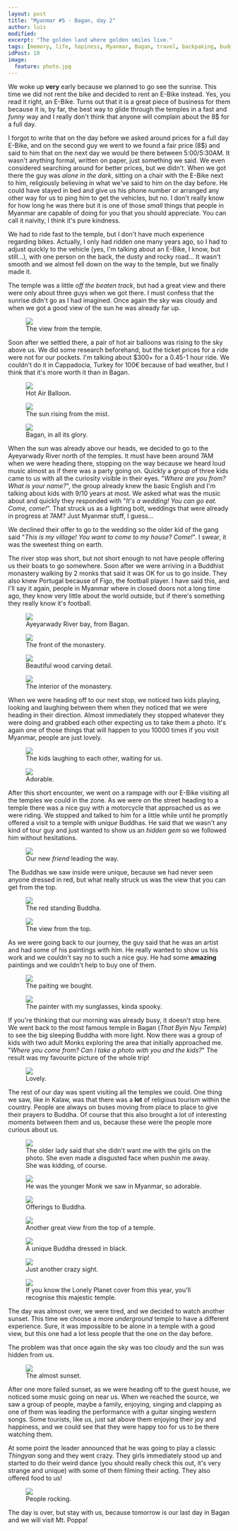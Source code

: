```yaml
---
layout: post
title: "Myanmar #5 - Bagan, day 2"
author: luis
modified:
excerpt: "The golden land where golden smiles live."
tags: [memory, life, hapiness, Myanmar, Bagan, travel, backpaking, budget, asia]
idPost: 10
image:
  feature: photo.jpg
---
```


We woke up <b>very</b> early because we planned to go see the sunrise. This time we did not rent the bike and decided to rent an E-Bike instead. Yes, you read it right, an E-Bike. Turns out that it is a great piece of business for them because it is, by far, the best way to glide through the temples in a fast and <i>funny</i> way and I really don't think that anyone will complain about the 8$ for a full day.

I forgot to write that on the day before we asked around prices for a full day E-Bike, and on the second guy we went to we found a fair price (8$) and said to him that on the next day we would be there between 5:00/5:30AM. It wasn't anything formal, written on paper, just something we said. We even considered searching around for better prices, but we didn't. When we got there the guy was <i>alone in the dark</i>, sitting on a chair with the E-Bike next to him, religiously believing in what we've said to him on the day before. He could have stayed in bed and give us his phone number or arranged any other way for us to ping him to get the vehicles, but no. I don't really know for how long he was there but it is one of those <i>small</i> things that people in Myanmar are capable of doing for you that you should appreciate. You can call it naivity, I think it's pure kindness.

We had to ride fast to the temple, but I don't have much experience regarding bikes. Actually, I only had ridden one many years ago, so I had to adjust quickly to the vehicle (yes, I'm talking about an E-Bike, I know, but still...), with one person on the back, the dusty and rocky road... It wasn't smooth and we almost fell down on the way to the temple, but we finally made it.

The temple was a little <i>off the beaten track</i>, but had a great view and there were only about three guys when we got there. I must confess that the sunrise didn't go as I had imagined. Once again the sky was cloudy and when we got a good view of the sun he was already far up.


<figure>
	<a href="../images/myanmar/5Bagan/sunrise1.jpg"><img src="../images/myanmar/5Bagan/sunrise1.jpg"></a>
	<figcaption>The view from the temple.</figcaption>
</figure>


Soon after we settled there, a pair of hot air balloons was rising to the sky above us. We did some research beforehand, but the ticket prices for a ride were not for our pockets. I'm talking about $300+ for a 0.45-1 hour ride. We couldn't do it in Cappadocia, Turkey for 100€ because of bad weather, but I think that it's more worth it than in Bagan.


<figure>
	<a href="../images/myanmar/5Bagan/sunrise2.jpg"><img src="../images/myanmar/5Bagan/sunrise2.jpg"></a>
	<figcaption>Hot Air Balloon.</figcaption>
</figure>

<figure>
	<a href="../images/myanmar/5Bagan/sunrise3.jpg"><img src="../images/myanmar/5Bagan/sunrise3.jpg"></a>
	<figcaption>The sun rising from the mist.</figcaption>
</figure>

<figure>
	<a href="../images/myanmar/5Bagan/sunrise4.jpg"><img src="../images/myanmar/5Bagan/sunrise4.jpg"></a>
	<figcaption>Bagan, in all its glory.</figcaption>
</figure>


When the sun was already above our heads, we decided to go to the Ayeyarwady River north of the temples. It must have been around 7AM when we were heading there, stopping on the way because we heard loud music almost as if there was a party going on. Quickly a group of three kids came to us with all the curiosity visible in their eyes. "<i>Where are you from? What is your name?</i>", the group already knew the basic English and I'm talking about kids with 9/10 years at most. We asked what was the music about and quickly they responded with "<i>It's a wedding! You can go eat. Come, come!</i>". That struck us as a lighting bolt, weddings that were already in progress at 7AM? Just Myanmar stuff, I guess...

We declined their offer to go to the wedding so the older kid of the gang said "<i>This is my village! You want to come to my house? Come!</i>". I swear, it was the sweetest thing on earth.

The river stop was short, but not short enough to not have people offering us their boats to go somewhere. Soon after we were arriving in a Buddhist monastery walking by 2 monks that said it was OK for us to go inside. They also knew Portugal because of Figo, the football player. I have said this, and I'll say it again, people in Myanmar where in closed doors not a long time ago, they know very little about the world outside, but if there's something they really know it's football.


<figure>
	<a href="../images/myanmar/5Bagan/river1.jpg"><img src="../images/myanmar/5Bagan/river1.jpg"></a>
	<figcaption>Ayeyarwady River bay, from Bagan.</figcaption>
</figure>

<figure>
	<a href="../images/myanmar/5Bagan/river2.jpg"><img src="../images/myanmar/5Bagan/river2.jpg"></a>
	<figcaption>The front of the monastery.</figcaption>
</figure>

<figure>
	<a href="../images/myanmar/5Bagan/river3.jpg"><img src="../images/myanmar/5Bagan/river3.jpg"></a>
	<figcaption>Beautiful wood carving detail.</figcaption>
</figure>

<figure>
	<a href="../images/myanmar/5Bagan/river4.JPG"><img src="../images/myanmar/5Bagan/river4.JPG"></a>
	<figcaption>The interior of the monastery.</figcaption>
</figure>


When we were heading off to our next stop, we noticed two kids playing, looking and laughing between them when they noticed that we were heading in their direction. Almost immediately they stopped whatever they were doing and grabbed each other expecting us to take them a photo. It's again one of those things that will happen to you 10000 times if you visit Myanmar, people are just lovely.


<figure>
	<a href="../images/myanmar/5Bagan/kids1.jpg"><img src="../images/myanmar/5Bagan/kids1.jpg"></a>
	<figcaption>The kids laughing to each other, waiting for us.</figcaption>
</figure>

<figure>
	<a href="../images/myanmar/5Bagan/kids2.jpg"><img src="../images/myanmar/5Bagan/kids2.jpg"></a>
	<figcaption>Adorable.</figcaption>
</figure>

After this short encounter, we went on a rampage with our E-Bike visiting all the temples we could in the zone. As we were on the street heading to a temple there was a nice guy with a motorcycle that approached us as we were riding. We stopped and talked to him for a little while until he promptly offered a visit to a temple with <i>unique</i> Buddhas. He said that we wasn't  any kind of tour guy and just wanted to show us an <i>hidden gem</i> so we followed him without hesitations.

<figure>
	<a href="../images/myanmar/5Bagan/guy.jpg"><img src="../images/myanmar/5Bagan/guy.jpg"></a>
	<figcaption>Our new <i>friend</i> leading the way.</figcaption>
</figure>

The Buddhas we saw inside were unique, because we had never seen anyone dressed in red, but what really struck us was the view that you can get from the top.

<figure>
	<a href="../images/myanmar/5Bagan/buddha1.jpg"><img src="../images/myanmar/5Bagan/buddha1.jpg"></a>
	<figcaption>The red standing Buddha.</figcaption>
</figure>

<figure>
	<a href="../images/myanmar/5Bagan/top1.jpg"><img src="../images/myanmar/5Bagan/top1.jpg"></a>
	<figcaption>The view from the top.</figcaption>
</figure>

As we were going back to our journey, the guy said that he was an artist and had some of his paintings with him. He really wanted to show us his work and we couldn't say no to such a nice guy. He had some <b>amazing</b> paintings and we couldn't help to buy one of them.

<figure>
	<a href="../images/myanmar/5Bagan/photo.jpg"><img src="../images/myanmar/5Bagan/photo.jpg"></a>
	<figcaption>The paiting we bought.</figcaption>
</figure>

<figure>
	<a href="../images/myanmar/5Bagan/guy1.jpg"><img src="../images/myanmar/5Bagan/guy1.jpg"></a>
	<figcaption>The painter with my sunglasses, kinda spooky.</figcaption>
</figure>

If you're thinking that our morning was already busy, it doesn't stop here. We went back to the most famous temple in Bagan (<i>That Byin Nyu Temple</i>) to see the big sleeping Buddha with more light. Now there was a group of kids with two adult Monks exploring the area that initially approached me. "<i>Where you come from? Can I take a photo with you and the kids?</i>" The result was my favourite picture of the whole trip!

<figure>
	<a href="../images/myanmar/5Bagan/love.jpg"><img src="../images/myanmar/5Bagan/love.jpg"></a>
	<figcaption>Lovely.</figcaption>
</figure>

The rest of our day was spent visiting all the temples we could. One thing we saw, like in Kalaw, was that there was a <b>lot</b> of religious tourism within the country. People are always on buses moving from place to place to give their prayers to Buddha. Of course that this also brought a lot of interesting moments between them and us, because these were the people more curious about us.

<figure>
	<a href="../images/myanmar/5Bagan/various1.jpg"><img src="../images/myanmar/5Bagan/various1.jpg"></a>
	<figcaption>The older lady said that she didn't want me with the girls on the photo. She even made a disgusted face when pushin me away. She was kidding, of course.</figcaption>
</figure>

<figure>
	<a href="../images/myanmar/5Bagan/various2.jpg"><img src="../images/myanmar/5Bagan/various2.jpg"></a>
	<figcaption>He was the younger Monk we saw in Myanmar, so adorable.</figcaption>
</figure>

<figure>
	<a href="../images/myanmar/5Bagan/various3.jpg"><img src="../images/myanmar/5Bagan/various3.jpg"></a>
	<figcaption>Offerings to Buddha.</figcaption>
</figure>

<figure>
	<a href="../images/myanmar/5Bagan/various4.jpg"><img src="../images/myanmar/5Bagan/various4.jpg"></a>
	<figcaption>Another great view from the top of a temple.</figcaption>
</figure>

<figure>
	<a href="../images/myanmar/5Bagan/various5.jpg"><img src="../images/myanmar/5Bagan/various5.jpg"></a>
	<figcaption>A unique Buddha dressed in black.</figcaption>
</figure>

<figure>
	<a href="../images/myanmar/5Bagan/various6.jpg"><img src="../images/myanmar/5Bagan/various6.jpg"></a>
	<figcaption>Just another crazy sight.</figcaption>
</figure>

<figure>
	<a href="../images/myanmar/5Bagan/various7.jpg"><img src="../images/myanmar/5Bagan/various7.jpg"></a>
	<figcaption>If you know the Lonely Planet cover from this year, you'll recognise this majestic temple.</figcaption>
</figure>

The day was almost over, we were tired, and we decided to watch another sunset. This time we choose a more <i>underground</i> temple to have a different experience. Sure, it was impossible to be alone in a temple with a good view, but this one had a lot less people that the one on the day before.

The problem was that once again the sky was too cloudy and the sun was hidden from us.

<figure>
	<a href="../images/myanmar/5Bagan/sunset21.jpg"><img src="../images/myanmar/5Bagan/sunset21.jpg"></a>
	<figcaption>The almost sunset.</figcaption>
</figure>

After one more failed sunset, as we were heading off to the guest house, we noticed some music going on near us. When we reached the source, we saw a group of people, maybe a family, enjoying, singing and clapping as one of them was leading the performance with a guitar singing western songs. Some tourists, like us, just sat above them enjoying their joy and happiness, and we could see that they were happy too for us to be there watching them.

At some point the leader announced that he was going to play a classic <i>Thingyan</i> song and they went crazy. They girls immediately stood up and started to do their weird dance (you should really check this out, it's very strange and unique) with some of them filming their acting. They also offered food to us!

<figure>
	<a href="../images/myanmar/5Bagan/dance1.jpg"><img src="../images/myanmar/5Bagan/dance1.jpg"></a>
	<figcaption>People rocking.</figcaption>
</figure>

The day is over, but stay with us, because tomorrow is our last day in Bagan and we will visit Mt. Poppa!